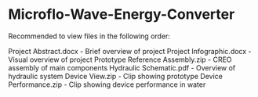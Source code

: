 # Microflo-Wave-Energy-Converter

Recommended to view files in the following order:

Project Abstract.docx - Brief overview of project
Project Infographic.docx - Visual overview of project
Prototype Reference Assembly.zip - CREO assembly of main components
Hydraulic Schematic.pdf - Overview of hydraulic system
Device View.zip - Clip showing prototype
Device Performance.zip - Clip showing device performance in water
